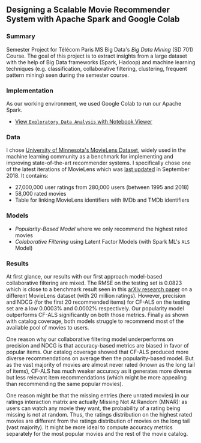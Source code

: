 ## Designing a Scalable Movie Recommender System with Apache Spark and Google Colab

### Summary

Semester Project for Télécom Paris MS Big Data's *Big Data Mining* (SD 701) Course. The goal of this project is to extract insights from a large dataset with the help of Big Data frameworks (Spark, Hadoop) and machine learning techniques (e.g. classification, collaborative filtering, clustering, frequent pattern mining) seen during the semester course.

### Implementation

As our working environment, we used Google Colab to run our Apache Spark.

- [View `Exploratory Data Analysis` with Notebook Viewer]()

### Data

I chose [University of Minnesota's MovieLens Dataset](https://grouplens.org/datasets/movielens/), widely used in the machine learning community as a benchmark for implementing and improving state-of-the-art recommender systems. I specifically chose one of the latest iterations of MovieLens which was [last updated](https://grouplens.org/datasets/movielens/latest/) in September 2018. It contains:

- 27,000,000 user ratings from 280,000 users (between 1995 and 2018)
- 58,000 rated movies
- Table for linking MovieLens identifiers with IMDb and TMDb identifiers

### Models

- *Popularity-Based Model* where we only recommend the highest rated movies
- *Colaborative Filtering* using Latent Factor Models (with Spark ML's `ALS` Model)

### Results

At first glance, our results with our first approach model-based collaborative filtering are mixed. The RMSE on the testing set is 0.0823 which is close to a benchmark result seen in this [arXiv research paper](https://arxiv.org/abs/1606.07659) on a different MovieLens dataset (with 20 million ratings). However, precision and NDCG (for the first 20 recommended items) for CF-ALS on the testing set are a low 0.0003\% and 0.0002\% respectively. Our popularity model outperforms CF-ALS significantly on both those metrics. Finally as shown with catalog coverage, both models struggle to recommend most of the available pool of movies to users.

One reason why our collaborative filtering model underperforms on precision and NDCG is that accuracy-based metrics are biased in favor of popular items. Our catalog coverage showed that CF-ALS produced more diverse recommendations on average then the popularity-based model. But as the vast majority of movies are almost never rated (known as the long tail of items), CF-ALS has much weaker accuracy as it generates more diverse but less relevant item recommendations (which might be more appealing than recommending the same popular movies).

One reason might be that the missing entries (here unrated movies) in our ratings interaction matrix are actually Missing Not At Random (MNAR): as users can watch any movie they want, the probability of a rating being missing is not at random. Thus, the ratings distribution on the highest rated movies are different from the ratings distribution of movies on the long tail (vast majority). It might be more ideal to compute accuracy metrics separately for the most popular movies and the rest of the movie catalog.